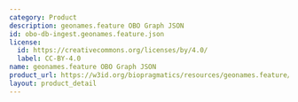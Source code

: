 ```yaml
---
category: Product
description: geonames.feature OBO Graph JSON
id: obo-db-ingest.geonames.feature.json
license:
  id: https://creativecommons.org/licenses/by/4.0/
  label: CC-BY-4.0
name: geonames.feature OBO Graph JSON
product_url: https://w3id.org/biopragmatics/resources/geonames.feature/geonames.feature.json
layout: product_detail
---
```

